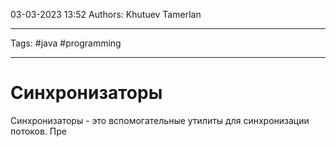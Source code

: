 03-03-2023
13:52
Authors: Khutuev Tamerlan
***
Tags: #java #programming 
***
# Синхронизаторы
Синхронизаторы - это вспомогательные утилиты для синхронизации потоков. Пре



